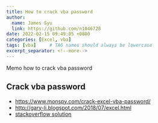 ```yaml
---
title: How to crack vba password
author:
  name: James Syu
  link: https://github.com/n1046728
date: 2022-02-15 09:49:05 +0800
categories: [Excel, vba]
tags: [vba]     # TAG names should always be lowercase
excerpt_separator: <!--more-->
---
```

Memo how to crack vba password
<!--more-->

## Crack vba password
* https://www.monspy.com/crack-excel-vba-password/
* http://gary-li.blogspot.com/2018/07/excel.html
* [stackoverflow solution](https://stackoverflow.com/questions/1026483/is-there-a-way-to-crack-the-password-on-an-excel-vba-project)

